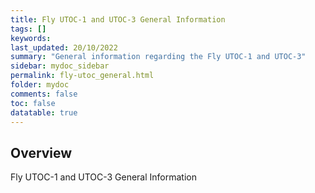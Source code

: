 ```yaml
---
title: Fly UTOC-1 and UTOC-3 General Information
tags: []
keywords: 
last_updated: 20/10/2022
summary: "General information regarding the Fly UTOC-1 and UTOC-3"
sidebar: mydoc_sidebar
permalink: fly-utoc_general.html
folder: mydoc
comments: false
toc: false
datatable: true
---
```

## Overview 
Fly UTOC-1 and UTOC-3 General Information